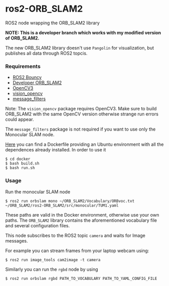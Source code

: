 # ros2-ORB_SLAM2
ROS2 node wrapping the ORB_SLAM2 library

**NOTE: This is a developer branch which works with my modified version of ORB_SLAM2.**

The new ORB_SLAM2 library doesn't use `Pangolin` for visualization, but publishes all data through ROS2 topcis.


### Requirements

 - [ROS2 Bouncy](https://github.com/ros2/ros2/wiki/Installation)
 - [Developer ORB_SLAM2](https://github.com/alsora/ORB_SLAM2)
 - [OpenCV3](https://docs.opencv.org/3.0-beta/doc/tutorials/introduction/linux_install/linux_install.html)
 - [vision_opencv](https://github.com/ros-perception/vision_opencv/tree/ros2)
 - [message_filters](https://github.com/ros2/message_filters)

Note: The `vision_opencv` package requires OpenCV3. Make sure to build ORB_SLAM2 with the same OpenCV version otherwise strange run errors could appear.

The `message_filters` package is not required if you want to use only the Monocular SLAM node. 


[Here](https://github.com/alsora/ORB_SLAM2/tree/master/docker) you can find a Dockerfile providing an Ubuntu environment with all the dependences already installed.
In order to use it

    $ cd docker
    $ bash build.sh
    $ bash run.sh

### Usage

Run the monocular SLAM node

    $ ros2 run orbslam mono ~/ORB_SLAM2/Vocabulary/ORBvoc.txt ~/ORB_SLAM2/ros2-ORB_SLAM2/src/monocular/TUM1.yaml

These paths are valid in the Docker environment, otherwise use your own paths.
The `ORB_SLAM2` library contains the aforementioned vocabulary file and several configuration files.

This node subscribes to the ROS2 topic `camera` and waits for Image messages.

For example you can stream frames from your laptop webcam using:

    $ ros2 run image_tools cam2image -t camera


Similarly you can run the `rgbd` node by using 

    $ ros2 run orbslam rgbd PATH_TO_VOCABULARY PATH_TO_YAML_CONFIG_FILE



